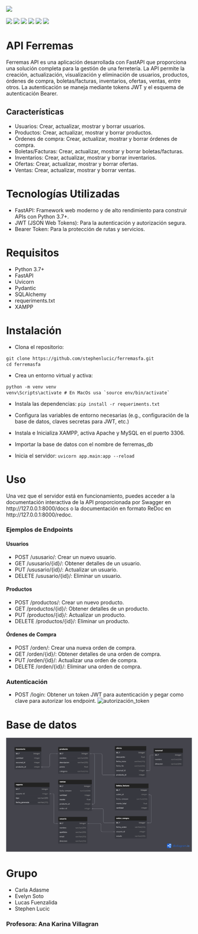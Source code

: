 ![](https://cosasdedevs.com/media/sections/images/fastapi.png)

![](https://img.shields.io/github/stars/pandao/editor.md.svg) ![](https://img.shields.io/github/forks/pandao/editor.md.svg) ![](https://img.shields.io/github/tag/pandao/editor.md.svg) ![](https://img.shields.io/github/release/pandao/editor.md.svg) ![](https://img.shields.io/github/issues/pandao/editor.md.svg) ![](https://img.shields.io/bower/v/editor.md.svg) 


# API Ferremas


<p>
Ferremas API es una aplicación desarrollada con FastAPI que proporciona una solución completa para la gestión de una ferretería. La API permite la creación, actualización, visualización y eliminación de usuarios, productos, órdenes de compra, boletas/facturas, inventarios, ofertas, ventas, entre otros. La autenticación se maneja mediante tokens JWT y el esquema de autenticación Bearer.
</p>


## Características
- Usuarios: Crear, actualizar, mostrar y borrar usuarios.
- Productos: Crear, actualizar, mostrar y borrar productos.
- Órdenes de compra: Crear, actualizar, mostrar y borrar órdenes de compra.
- Boletas/Facturas: Crear, actualizar, mostrar y borrar boletas/facturas.
- Inventarios: Crear, actualizar, mostrar y borrar inventarios.
- Ofertas: Crear, actualizar, mostrar y borrar ofertas.
- Ventas: Crear, actualizar, mostrar y borrar ventas.


# Tecnologías Utilizadas
- FastAPI: Framework web moderno y de alto rendimiento para construir APIs con Python 3.7+.
- JWT (JSON Web Tokens): Para la autenticación y autorización segura.
- Bearer Token: Para la protección de rutas y servicios.

# Requisitos
- Python 3.7+
- FastAPI
- Uvicorn
- Pydantic
- SQLAlchemy 
- requeriments.txt
- XAMPP

# Instalación
- Clona el repositorio:
``` 
git clone https://github.com/stephenlucic/ferremasfa.git
cd ferremasfa
```
- Crea un entorno virtual y activa:
```
python -m venv venv
venv\Scripts\activate # En MacOs usa `source env/bin/activate` 
```
- Instala las dependencias:
`pip install -r requeriments.txt`

- Configura las variables de entorno necesarias (e.g., configuración de la base de datos, claves secretas para JWT, etc.)

- Instala e Inicializa XAMPP, activa Apache y MySQL en el puerto 3306. 

- Importar la base de datos con el nombre de ferremas_db

- Inicia el servidor:
`uvicorn app.main:app --reload`

# Uso
<p>
Una vez que el servidor está en funcionamiento, puedes acceder a la documentación interactiva de la API proporcionada por Swagger en http://127.0.0.1:8000/docs o la documentación en formato ReDoc en http://127.0.0.1:8000/redoc.
</p>

### Ejemplos de Endpoints

#### Usuarios

- POST /ususario/: Crear un nuevo usuario.
- GET /ususario/{id}/: Obtener detalles de un usuario.
- PUT /ususario/{id}/: Actualizar un usuario.
- DELETE /ususario/{id}/: Eliminar un usuario.

#### Productos

- POST /productos/: Crear un nuevo producto.
- GET /productos/{id}/: Obtener detalles de un producto.
- PUT /productos/{id}/: Actualizar un producto.
- DELETE /productos/{id}/: Eliminar un producto.

#### Órdenes de Compra

- POST /orden/: Crear una nueva orden de compra.
- GET /orden/{id}/: Obtener detalles de una orden de compra.
- PUT /orden/{id}/: Actualizar una orden de compra.
- DELETE /orden/{id}/: Eliminar una orden de compra.

### Autenticación

- POST /login: Obtener un token JWT para autenticación y pegar como clave para autorizar los endpoint.
![autorización_token](./Autorización_token.png)


# Base de datos
![base_de_datos_ferremas](./ferremas_dbb.png)


# Grupo
- Carla Adasme
- Evelyn Soto
- Lucas Fuenzalida
- Stephen Lucic

### Profesora: Ana Karina Villagran
